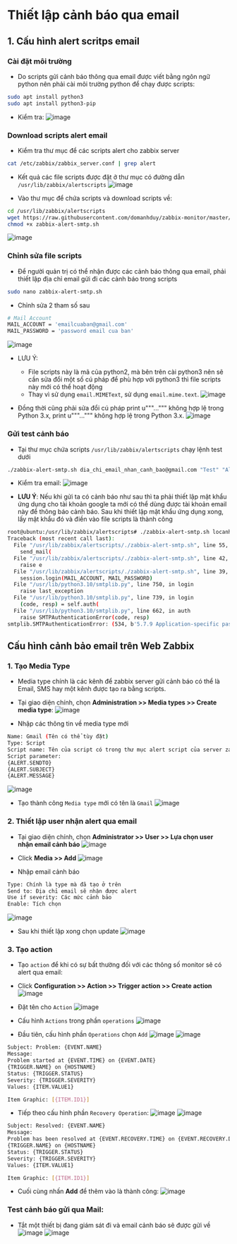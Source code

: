 # Thiết lập cảnh báo qua email
## 1. Cấu hình alert scritps email
### Cài đặt môi trường 
- Do scripts gửi cảnh báo thông qua email được viết bằng ngôn ngữ python nên phải cài môi trường python để chạy được scripts:
```sh
sudo apt install python3
sudo apt install python3-pip
```

- Kiểm tra:
![image](https://github.com/user-attachments/assets/e3103c67-3938-4f54-b14b-e358ff3e193b)

### Download scripts alert email
- Kiểm tra thư mục để các scripts alert cho zabbix server
```sh
cat /etc/zabbix/zabbix_server.conf | grep alert
```

- Kết quả các file scripts được đặt ở thư mục có đường dẫn `/usr/lib/zabbix/alertscripts`
![image](https://github.com/user-attachments/assets/a57349f5-bfff-49a4-8490-56558219117d)

- Vào thư mục để chứa scripts và download scripts về:
```sh
cd /usr/lib/zabbix/alertscripts
wget https://raw.githubusercontent.com/domanhduy/zabbix-monitor/master/Alert/Email/zabbix-alert-smtp.sh
chmod +x zabbix-alert-smtp.sh
```

![image](https://github.com/user-attachments/assets/786d70ff-03ac-4dc1-9f73-647e28284971)

### Chỉnh sửa file scripts
- Để người quản trị có thể nhận được các cảnh báo thông qua email, phải thiết lập địa chỉ email gửi đi các cảnh báo trong scripts
```sh
sudo nano zabbix-alert-smtp.sh
```

- Chỉnh sửa 2 tham số sau
```sh
# Mail Account
MAIL_ACCOUNT = 'emailcuaban@gmail.com'
MAIL_PASSWORD = 'password email cua ban'
```
![image](https://github.com/user-attachments/assets/40af6998-c4c1-400c-94ce-39266f5ce863)

- LƯU Ý:
  - File scripts này là mã của python2, mà bên trên cài python3 nên sẽ cần sửa đổi một số cú pháp để phù hợp với python3 thì file scripts này mới có thể hoạt động
  - Thay vì sử dụng `email.MIMEText`, sử dụng `email.mime.text`.
![image](https://github.com/user-attachments/assets/976236b3-a94a-4c21-9990-78893f9b73ec)

- Đồng thời cũng phải sửa đổi cú pháp print u"""...""" không hợp lệ trong Python 3.x, print u"""...""" không hợp lệ trong Python 3.x.
![image](https://github.com/user-attachments/assets/d94e82fe-de40-4987-a0df-a6c3f7d0f355)

### Gửi test cảnh báo
- Tại thư mục chứa scripts `/usr/lib/zabbix/alertscripts` chạy lệnh test dưới
```sh
./zabbix-alert-smtp.sh dia_chi_email_nhan_canh_bao@gmail.com "Test" "Alert Zabbix"
```

- Kiểm tra email: 
![image](https://github.com/user-attachments/assets/99254699-f9d2-48c8-a0f9-23e0bfc2b4dd)

- **LƯU Ý**: Nếu khi gửi ta có cảnh báo như sau thì ta phải thiết lập mật khẩu ứng dụng cho tài khoản google ta mới có thể dùng được tài khoản email này để thông báo cảnh báo. Sau khi thiết lập mật khẩu ứng dụng xong, lấy mật khẩu đó và điền vào file scripts là thành công


```sh
root@ubuntu:/usr/lib/zabbix/alertscripts# ./zabbix-alert-smtp.sh locanh151@gmail.com "Test" "Alert Zabbix"
Traceback (most recent call last):
  File "/usr/lib/zabbix/alertscripts/./zabbix-alert-smtp.sh", line 55, in <module>
    send_mail(
  File "/usr/lib/zabbix/alertscripts/./zabbix-alert-smtp.sh", line 42, in send_mail
    raise e
  File "/usr/lib/zabbix/alertscripts/./zabbix-alert-smtp.sh", line 39, in send_mail
    session.login(MAIL_ACCOUNT, MAIL_PASSWORD)
  File "/usr/lib/python3.10/smtplib.py", line 750, in login
    raise last_exception
  File "/usr/lib/python3.10/smtplib.py", line 739, in login
    (code, resp) = self.auth(
  File "/usr/lib/python3.10/smtplib.py", line 662, in auth
    raise SMTPAuthenticationError(code, resp)
smtplib.SMTPAuthenticationError: (534, b'5.7.9 Application-specific password required. For more information, go to\n5.7.9  https://support.google.com/mail/?p=InvalidSecondFactor d9443c01a7336-21c2d3ad6afsm84580595ad.137 - gsmtp')
```

## Cấu hình cảnh bảo email trên Web Zabbix 
### 1. Tạo Media Type
- Media type chính là các kênh để zabbix server gửi cảnh báo có thể là Email, SMS hay một kênh được tạo ra bằng scripts.
- Tại giao diện chính, chọn **Administration >> Media types >> Create media type**:
![image](https://github.com/user-attachments/assets/b73b403a-826c-4d51-8c83-43c3e6350380)

- Nhập các thông tin về media type mới
```sh
Name: Gmail (Tên có thể tùy đặt)
Type: Script
Script name: Tên của script có trong thư mục alert script của server zabbix
Script parameter:
{ALERT.SENDTO}
{ALERT.SUBJECT}
{ALERT.MESSAGE}
```

![image](https://github.com/user-attachments/assets/0c9c5586-9524-4890-a308-d1b545456613)

- Tạo thành công `Media type` mới có tên là `Gmail`
![image](https://github.com/user-attachments/assets/149332d5-8612-41ce-88de-14585a5a3761)

### 2. Thiết lập user nhận alert qua email
- Tại giao diện chính, chọn **Administrator >> User >> Lựa chọn user nhận email cảnh báo**
![image](https://github.com/user-attachments/assets/6f210109-4d38-4c1d-b036-fa10736099b1)

- Click **Media >> Add**
![image](https://github.com/user-attachments/assets/908e7149-7fec-4cbb-8740-38f372a739eb)

- Nhập email cảnh báo
```sh
Type: Chính là type mà đã tạo ở trên
Send to: Địa chỉ email sẽ nhận được alert
Use if severity: Các mức cảnh bảo
Enable: Tích chọn
```
![image](https://github.com/user-attachments/assets/d89062d3-e2b1-4d65-8fd7-99b90ae1e143)

- Sau khi thiết lập xong chọn update
![image](https://github.com/user-attachments/assets/9cb00b55-4929-4af9-aab1-a72f65a24d57)

### 3. Tạo action
- Tạo `action` để khi có sự bất thường đối với các thông số monitor sẽ có alert qua email:
- Click **Configuration >> Action >> Trigger action >> Create action**
![image](https://github.com/user-attachments/assets/151cca6f-329f-4aec-b86e-f94a6e2344a9)

- Đặt tên cho `Action`
![image](https://github.com/user-attachments/assets/0a05bcbb-9e2f-466c-a7ba-58aedd493078)

- Cấu hình `Actions` trong phần `operations`
![image](https://github.com/user-attachments/assets/2c091331-aac7-4552-9d02-dc7ba058851f)

- Đầu tiên, cấu hình phần `Operations` chọn `Add`
![image](https://github.com/user-attachments/assets/970c0759-5384-4d8e-911f-102867ed4e99)
![image](https://github.com/user-attachments/assets/1eed9635-e16f-46b3-bb02-fe9a9c8ac0b2)

```sh
Subject: Problem: {EVENT.NAME}
Message: 
Problem started at {EVENT.TIME} on {EVENT.DATE}
{TRIGGER.NAME} on {HOSTNAME}
Status: {TRIGGER.STATUS}
Severity: {TRIGGER.SEVERITY}
Values: {ITEM.VALUE1}

Item Graphic: [{ITEM.ID1}]
```
- Tiếp theo cấu hình phần `Recovery Operation`:
![image](https://github.com/user-attachments/assets/b9d81cbc-9293-4269-83ed-9df0d61cc37d)
![image](https://github.com/user-attachments/assets/55725131-02d7-4a95-b7a8-06047705be50)

```sh
Subject: Resolved: {EVENT.NAME}
Message:
Problem has been resolved at {EVENT.RECOVERY.TIME} on {EVENT.RECOVERY.DATE}
{TRIGGER.NAME} on {HOSTNAME}
Status: {TRIGGER.STATUS}
Severity: {TRIGGER.SEVERITY}
Values: {ITEM.VALUE1}

Item Graphic: [{ITEM.ID1}]
```

- Cuối cùng nhấn **Add** để thêm vào là thành công:
![image](https://github.com/user-attachments/assets/24683dbd-d694-48b1-959b-43b684230a9c)

### Test cảnh báo gửi qua Mail:
- Tắt một thiết bị đang giám sát đi và email cảnh báo sẽ được gửi về
![image](https://github.com/user-attachments/assets/211cb135-6ab1-498b-a364-d50d2960f0dd)
![image](https://github.com/user-attachments/assets/1fba0fe3-8d86-4ae2-a724-2c616399ea02)

